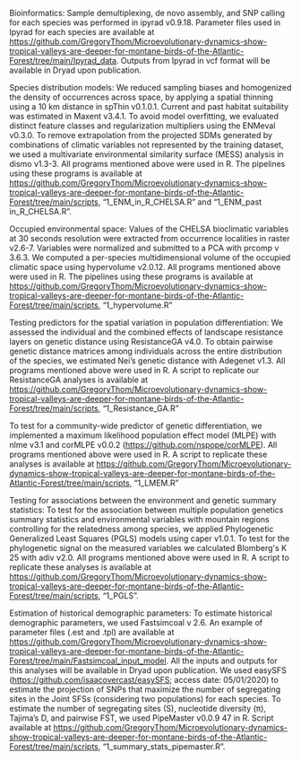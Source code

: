 Bioinformatics:
Sample demultiplexing, de novo assembly, and SNP calling for each species was performed in ipyrad v0.9.18. Parameter files used in Ipyrad for each species are available at https://github.com/GregoryThom/Microevolutionary-dynamics-show-tropical-valleys-are-deeper-for-montane-birds-of-the-Atlantic-Forest/tree/main/Ipyrad_data. Outputs from Ipyrad in vcf format will be available in Dryad upon publication. 

Species distribution models:
We reduced sampling biases and homogenized the density of occurrences across space, by applying a spatial thinning using a 10 km distance in spThin v0.1.0.1. Current and past habitat suitability was estimated in Maxent v3.4.1. To avoid model overfitting, we evaluated distinct feature classes and regularization multipliers using the ENMeval v0.3.0. To remove extrapolation from the projected SDMs generated by combinations of climatic variables not represented by the training dataset, we used a multivariate environmental similarity surface (MESS) analysis in dismo v1.3-3. All programs mentioned above were used in R. The pipelines using these programs is available at https://github.com/GregoryThom/Microevolutionary-dynamics-show-tropical-valleys-are-deeper-for-montane-birds-of-the-Atlantic-Forest/tree/main/scripts, “1_ENM_in_R_CHELSA.R” and “1_ENM_past in_R_CHELSA.R”. 

Occupied environmental space:
Values of the CHELSA bioclimatic variables at 30 seconds resolution were extracted from occurrence localities in raster v2.6-7. Variables were normalized and submitted to a PCA with prcomp v 3.6.3. We computed a per-species multidimensional volume of the occupied climatic space using hypervolume v2.0.12. All programs mentioned above were used in R. The pipelines using these programs is available at https://github.com/GregoryThom/Microevolutionary-dynamics-show-tropical-valleys-are-deeper-for-montane-birds-of-the-Atlantic-Forest/tree/main/scripts, “1_hypervolume.R”

Testing predictors for the spatial variation in population differentiation:
We assessed the individual and the combined effects of landscape resistance layers on genetic distance using ResistanceGA v4.0. To obtain pairwise genetic distance matrices among individuals across the entire distribution of the species, we estimated Nei’s genetic distance with Adegenet v1.3. All programs mentioned above were used in R. A script to replicate our ResistanceGA analyses is available at https://github.com/GregoryThom/Microevolutionary-dynamics-show-tropical-valleys-are-deeper-for-montane-birds-of-the-Atlantic-Forest/tree/main/scripts, “1_Resistance_GA.R”

To test for a community-wide predictor of genetic differentiation, we implemented a maximum likelihood population effect model (MLPE) with nlme v3.1 and corMLPE v0.0.2 (https://github.com/nspope/corMLPE).  All programs mentioned above were used in R. A script to replicate these analyses is available at https://github.com/GregoryThom/Microevolutionary-dynamics-show-tropical-valleys-are-deeper-for-montane-birds-of-the-Atlantic-Forest/tree/main/scripts, “1_LMEM.R”

Testing for associations between the environment and genetic summary statistics:
To test for the association between multiple population genetics summary statistics and environmental variables with mountain regions controlling for the relatedness among species, we applied Phylogenetic Generalized Least Squares (PGLS) models using caper v1.0.1. To test for the phylogenetic signal on the measured variables we calculated Blomberg's K 25 with adiv v2.0. All programs mentioned above were used in R. A script to replicate these analyses is available at https://github.com/GregoryThom/Microevolutionary-dynamics-show-tropical-valleys-are-deeper-for-montane-birds-of-the-Atlantic-Forest/tree/main/scripts, “1_PGLS”.

Estimation of historical demographic parameters:
To estimate historical demographic parameters, we used Fastsimcoal v 2.6. An example of parameter files (.est and .tpl) are available at https://github.com/GregoryThom/Microevolutionary-dynamics-show-tropical-valleys-are-deeper-for-montane-birds-of-the-Atlantic-Forest/tree/main/Fastsimcoal_input_model. All the inputs and outputs for this analyses will be available in Dryad upon publication. We used easySFS (https://github.com/isaacovercast/easySFS; access date: 05/01/2020) to estimate the projection of SNPs that maximize the number of segregating sites in the Joint SFSs (considering two populations) for each species. To estimate the number of segregating sites (S), nucleotide diversity (π), Tajima’s D, and pairwise FST, we used PipeMaster v0.0.9 47 in R. Script available at https://github.com/GregoryThom/Microevolutionary-dynamics-show-tropical-valleys-are-deeper-for-montane-birds-of-the-Atlantic-Forest/tree/main/scripts, “1_summary_stats_pipemaster.R”.
